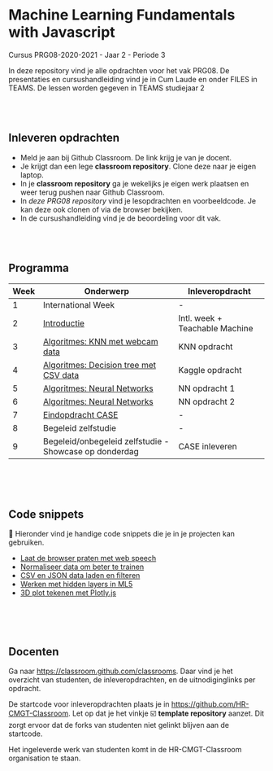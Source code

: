# Machine Learning Fundamentals with Javascript

Cursus PRG08-2020-2021 - Jaar 2 - Periode 3

In deze repository vind je alle opdrachten voor het vak PRG08. De presentaties en cursushandleiding vind je in Cum Laude en onder FILES in TEAMS. De lessen worden gegeven in TEAMS studiejaar 2

<br>
<br>

## Inleveren opdrachten

- Meld je aan bij Github Classroom. De link krijg je van je docent.
- Je krijgt dan een lege **classroom repository**. Clone deze naar je eigen laptop.
- In je **classroom repository** ga je wekelijks je eigen werk plaatsen en weer terug pushen naar Github Classroom.
- In *deze PRG08 repository* vind je lesopdrachten en voorbeeldcode. Je kan deze ook clonen of via de browser bekijken.
- In de cursushandleiding vind je de beoordeling voor dit vak.

<br>
<br>

## Programma

| Week | Onderwerp | Inleveropdracht |
|------|-----------|-----------------|
| 1 | International Week | - |
| 2 | [Introductie](./week2) | Intl. week + Teachable Machine |
| 3 | [Algoritmes: KNN met webcam data](./week3) | KNN opdracht |
| 4 | [Algoritmes: Decision tree met CSV data](./week4) | Kaggle opdracht |
| 5 | [Algoritmes: Neural Networks](./week5) | NN opdracht 1 |
| 6 | [Algoritmes: Neural Networks](./week6) | NN opdracht 2 |
| 7 | [Eindopdracht CASE](./week7) | - |
| 8 | Begeleid zelfstudie | - |
| 9 | Begeleid/onbegeleid zelfstudie - Showcase op donderdag | CASE inleveren |

<br>
<br>
<br>

## Code snippets

🤯 Hieronder vind je handige code snippets die je in je projecten kan gebruiken.

- [Laat de browser praten met web speech](./snippets/speech.md)
- [Normaliseer data om beter te trainen](./snippets/normalise.md)
- [CSV en JSON data laden en filteren](./snippets/csv.md)
- [Werken met hidden layers in ML5](./snippets/layers.md)
- [3D plot tekenen met Plotly.js](./snippets/plot3d)

<br>
<br>
<br>

## Docenten

Ga naar https://classroom.github.com/classrooms. Daar vind je het overzicht van studenten, de inleveropdrachten, en de uitnodiginglinks per opdracht.

De startcode voor inleveropdrachten plaats je in https://github.com/HR-CMGT-Classroom. Let op dat je het vinkje ☑️ **template repository** aanzet. Dit zorgt ervoor dat de forks van studenten niet gelinkt blijven aan de startcode.

Het ingeleverde werk van studenten komt in de HR-CMGT-Classroom organisation te staan.
